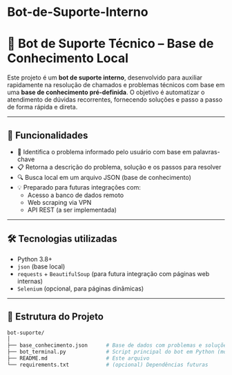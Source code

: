 # Bot-de-Suporte-Interno
# 🤖 Bot de Suporte Técnico – Base de Conhecimento Local

Este projeto é um **bot de suporte interno**, desenvolvido para auxiliar rapidamente na resolução de chamados e problemas técnicos com base em uma **base de conhecimento pré-definida**. O objetivo é automatizar o atendimento de dúvidas recorrentes, fornecendo soluções e passo a passo de forma rápida e direta.

---

## 🚀 Funcionalidades

- 🧠 Identifica o problema informado pelo usuário com base em palavras-chave
- 📋 Retorna a descrição do problema, solução e os passos para resolver
- 🔍 Busca local em um arquivo JSON (base de conhecimento)
- 💡 Preparado para futuras integrações com:
  - Acesso a banco de dados remoto
  - Web scraping via VPN
  - API REST (a ser implementada)

---

## 🛠️ Tecnologias utilizadas

- Python 3.8+
- `json` (base local)
- `requests` + `BeautifulSoup` (para futura integração com páginas web internas)
- `Selenium` (opcional, para páginas dinâmicas)

---

## 📁 Estrutura do Projeto

```bash
bot-suporte/
│
├── base_conhecimento.json      # Base de dados com problemas e soluções
├── bot_terminal.py             # Script principal do bot em Python (modo terminal)
├── README.md                   # Este arquivo
└── requirements.txt            # (opcional) Dependências futuras
